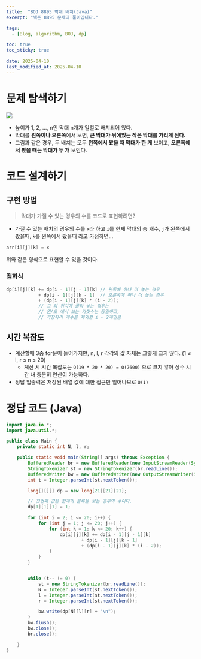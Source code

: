 ```yaml
---
title:  "BOJ 8895 막대 배치(Java)"
excerpt: "백준 8895 문제의 풀이입니다."

tags:
  - [Blog, algorithm, BOJ, dp]

toc: true
toc_sticky: true
 
date: 2025-04-10
last_modified_at: 2025-04-10
---
```


# 문제 탐색하기

![](https://onlinejudgeimages.s3-ap-northeast-1.amazonaws.com/upload/images/polearr.png)

- 높이가 1, 2, ..., n인 막대 n개가 일렬로 배치되어 있다. 
- 막대를 **왼쪽이나 오른쪽**에서 보면, **큰 막대가 뒤에있는 작은 막대를 가리게 된다.**
- 그림과 같은 경우, 두 배치는 모두 **왼쪽에서 봤을 때 막대가 한 개** 보이고, **오른쪽에서 봤을 때는 막대가 두 개** 보인다.

# 코드 설계하기

## 구현 방법

> 막대가 가질 수 있는 경우의 수를 코드로 표현하려면? 

- 가질 수 있는 배치의 경우의 수를 `x`라 하고 `i`를 현재 막대의 총 개수, `j`가 왼쪽에서 봤을때, `k`를 왼쪽에서 봤을때 라고 가정하면...

```java
arr[i][j][k] = x
```

위와 같은 형식으로 표현할 수 있을 것이다.

### 점화식 

```java
dp[i][j][k] += dp[i - 1][j - 1][k] // 왼쪽에 하나 더 놓는 경우
            + dp[i - 1][j][k - 1]  // 오른쪽에 하나 더 놓는 경우
            + (dp[i - 1][j][k] * (i - 2)); 
		    // 그 외 위치에 골라 넣는 경우는 
		    // 왼/오 에서 보는 가짓수는 동일하고, 
		    // 가장자리 개수를 제외한 i - 2개만큼 
```

## 시간 복잡도

- 계산할때 3중 for문이 들어가지만, n, l, r 각각의 값 자체는 그렇게 크지 않다. (1 ≤ l, r ≤ n ≤ 20) 
	- 계산 시 시간 복잡도는 `O(19 * 20 * 20) = O(7600)` 으로 크지 않아 상수 시간 내 충분히 연산이 가능하다.
- 정답 입출력은 저장된 배열 값에 대한 접근만 일어나므로 `O(1)`

# 정답 코드 (Java)

```java
import java.io.*;
import java.util.*;

public class Main {
    private static int N, l, r;

    public static void main(String[] args) throws Exception {
        BufferedReader br = new BufferedReader(new InputStreamReader(System.in));
        StringTokenizer st = new StringTokenizer(br.readLine());
        BufferedWriter bw = new BufferedWriter(new OutputStreamWriter(System.out));
        int t = Integer.parseInt(st.nextToken());

        long[][][] dp = new long[21][21][21];

        // 첫번째 값은 한개의 블록을 보는 경우의 수이다.
        dp[1][1][1] = 1;

        for (int i = 2; i <= 20; i++) {
            for (int j = 1; j <= 20; j++) {
                for (int k = 1; k <= 20; k++) {
                    dp[i][j][k] += dp[i - 1][j - 1][k]
                            + dp[i - 1][j][k - 1]
                            + (dp[i - 1][j][k] * (i - 2));
                }
            }
        }


        while (t-- != 0) {
            st = new StringTokenizer(br.readLine());
            N = Integer.parseInt(st.nextToken());
            l = Integer.parseInt(st.nextToken());
            r = Integer.parseInt(st.nextToken());

            bw.write(dp[N][l][r] + "\n");
        }
        bw.flush();
        bw.close();
        br.close();

    }
}

```

